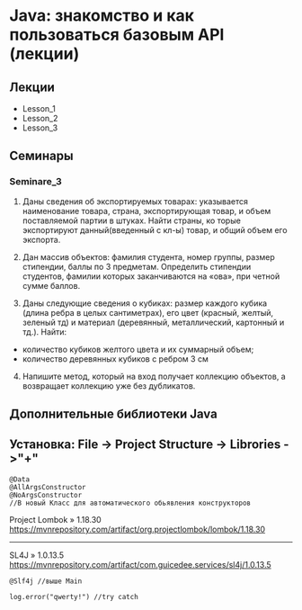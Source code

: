 # Java: знакомство и как пользоваться базовым API (лекции)

## Лекции
* Lesson_1
* Lesson_2
* Lesson_3

## Семинары

### Seminare_3
1. Даны сведения об экспортируемых товарах: указывается наименование
   товара, страна, экспортирующая товар, и объем поставляемой партии в штуках. Найти
   страны, ко
   торые экспортируют данный(введенный с кл-ы) товар, и общий объем его
   экспорта.

3. Дан массив объектов: фамилия студента, номер группы, размер стипендии, баллы по 3 предметам.
   Определить стипендии студентов, фамилии которых заканчиваются на «ова», при четной сумме баллов.

3.	 Даны следующие сведения о кубиках: размер каждого кубика (длина ребра в целых сантиметрах), его цвет (красный, желтый, зеленый тд) и материал (деревянный, металлический, картонный и тд.). Найти:
- количество кубиков желтого цвета и их суммарный объем;
- количество деревянных кубиков с ребром 3 см

4. Напишите метод, который на вход получает коллекцию объектов, а
   возвращает коллекцию уже без дубликатов.


## Дополнительные библиотеки Java

Установка:
File -> Project Structure -> Librories ->"+" 
---
```agsl
@Data
@AllArgsConstructor
@NoArgsConstructor
//В новый Класс для автоматического обьявления конструкторов
```


Project Lombok » 1.18.30
https://mvnrepository.com/artifact/org.projectlombok/lombok/1.18.30

---
SL4J » 1.0.13.5
https://mvnrepository.com/artifact/com.guicedee.services/sl4j/1.0.13.5

~~~
@Slf4j //выше Main

log.error("qwerty!") //try catch
~~~
